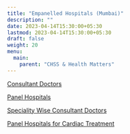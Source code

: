 ```yaml
---
title: "Empanelled Hospitals (Mumbai)"
description: ""
date: 2023-04-14T15:30:00+05:30
lastmod: 2023-04-14T15:30:00+05:30
draft: false
weight: 20
menu:
  main:
    parent: "CHSS & Health Matters"
---
```


[Consultant Doctors](/pdf/18.%20%20%20Panel%20Doctors%20or%20Consultants%20of%20BARC%20Hospital.pdf)

[Panel Hospitals](/pdf/19.%20%20%20PANEL%20HOSPITALs%20of%20BARC%20Hospital.pdf)

[Speciality Wise Consultant Doctors](/pdf/20.%20%20%20Speciality%20Wise%20Panel%20Consultants%20to%20BARC%20Hospital.pdf)

[Panel Hospitals for Cardiac Treatment](/pdf/21.%20%20%20Panel%20Hospitals%20Cardiac%20Treatment.pdf)
